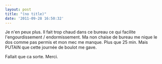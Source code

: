 ```yaml
---
layout: post
title: "(no title)"
date: '2011-09-28 16:50:32'
---
```


Je n'en peux plus. Il fait trop chaud dans ce bureau ce qui facilite l'engourdissement / endormissement. Ma non chaise de bureau me nique le dos comme pas permis et mon mec me manque. Plus que 25 min. Mais PUTAIN que cette journée de boulot me gave.

Fallait que ca sorte. Merci.